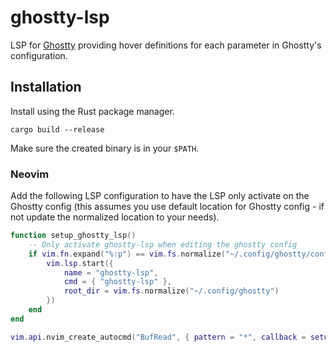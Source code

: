 # ghostty-lsp

LSP for [Ghostty](https://github.com/mitchellh/ghostty) providing hover definitions for each parameter in Ghostty's configuration.

## Installation

Install using the Rust package manager.

`cargo build --release`

Make sure the created binary is in your `$PATH`.

### Neovim

Add the following LSP configuration to have the LSP only activate on the Ghostty config (this assumes you use default location for Ghostty config - if not update the normalized location to your needs).

```lua
function setup_ghostty_lsp()
    -- Only activate ghostty-lsp when editing the ghostty config
    if vim.fn.expand("%:p") == vim.fs.normalize("~/.config/ghostty/config") then
        vim.lsp.start({
            name = "ghostty-lsp",
            cmd = { "ghostty-lsp" },
            root_dir = vim.fs.normalize("~/.config/ghostty")
        })
    end
end

vim.api.nvim_create_autocmd("BufRead", { pattern = "*", callback = setup_ghostty_lsp })
```


